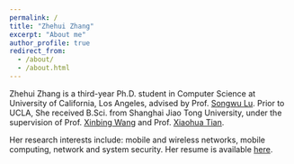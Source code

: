 ```yaml
---
permalink: /
title: "Zhehui Zhang"
excerpt: "About me"
author_profile: true
redirect_from: 
  - /about/
  - /about.html
---
```


Zhehui Zhang is a third-year Ph.D. student in Computer Science at University of California, Los Angeles, advised by Prof. [Songwu Lu](http://web.cs.ucla.edu/~slu/on_research.html). Prior to UCLA, She received B.Sci. from Shanghai Jiao Tong University, under the supervision of Prof. [Xinbing Wang](http://iwct.sjtu.edu.cn/Personal/xwang8/) and Prof. [Xiaohua Tian](http://iwct.sjtu.edu.cn/Personal/xtian/).

Her research interests include: mobile and wireless networks, mobile computing, network and system security. Her resume is available [here](http://zhehuizhang.github.io/files/resume.pdf).
